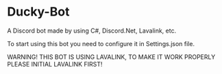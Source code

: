 # Ducky-Bot
A Discord bot made by using C#, Discord.Net, Lavalink, etc.

To start using this bot you need to configure it in Settings.json file.

WARNING! THIS BOT IS USING LAVALINK, TO MAKE IT WORK PROPERLY PLEASE INITIAL LAVALINK FIRST!
